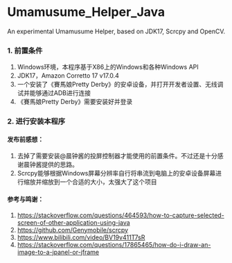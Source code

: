 # Umamusume_Helper_Java

An experimental Umamusume Helper, based on JDK17, Scrcpy and OpenCV.

### 1. 前置条件

1. Windows环境，本程序基于X86上的Windows和各种Windows API
2. JDK17，Amazon Corretto 17 v17.0.4
3. 一个安装了《賽馬娘Pretty Derby》的安卓设备，并打开开发者设置、无线调试并能够通过ADB进行连接
4. 《賽馬娘Pretty Derby》需要安装好并登录

### 2. 进行安装本程序

#### 发布前感想：

1. 去掉了需要安装@晨钟酱的投屏控制器才能使用的前置条件。不过还是十分感谢晨钟酱提供的思路。
2. Scrcpy能够根据Windows屏幕分辨率自行将串流到电脑上的安卓设备屏幕进行缩放并缩放到一个合适的大小，太强大了这个项目

#### 参考与鸣谢：

1. https://stackoverflow.com/questions/464593/how-to-capture-selected-screen-of-other-application-using-java
2. https://github.com/Genymobile/scrcpy
3. https://www.bilibili.com/video/BV19v411T7sR
4. https://stackoverflow.com/questions/17865465/how-do-i-draw-an-image-to-a-jpanel-or-jframe
